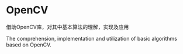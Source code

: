 # OpenCV
借助OpenCV库，对其中基本算法的理解，实现及应用

The comprehension, implementation and utilization of basic algorithms based on OpenCV.
